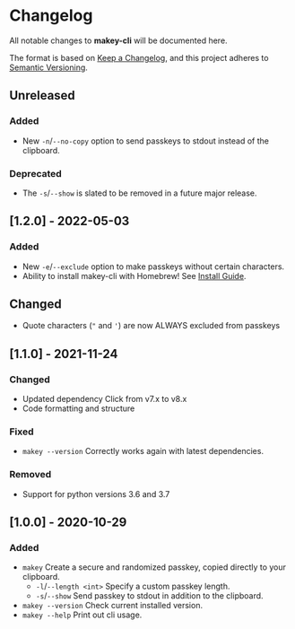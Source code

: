 # Changelog

All notable changes to **makey-cli** will be documented here.

The format is based on
[Keep a Changelog](https://keepachangelog.com/en/1.0.0/ "Keep a Changelog"),
and this project adheres to
[Semantic Versioning](https://semver.org/spec/v2.0.0.html "Semantic Versioning").

## Unreleased

### Added

- New `-n`/`--no-copy` option to send passkeys to stdout instead of the clipboard.

### Deprecated

- The `-s`/`--show` is slated to be removed in a future major release.

## [1.2.0] - 2022-05-03

### Added

- New `-e`/`--exclude` option to make passkeys without certain characters.
- Ability to install makey-cli with Homebrew! See [Install Guide](install.md
  "Install Guide").

## Changed

- Quote characters (`"` and `'`) are now ALWAYS excluded from passkeys

## [1.1.0] - 2021-11-24

### Changed

- Updated dependency Click from v7.x to v8.x
- Code formatting and structure

### Fixed

- `makey --version` Correctly works again with latest dependencies.

### Removed

- Support for python versions 3.6 and 3.7

## [1.0.0] - 2020-10-29

### Added

- `makey` Create a secure and randomized passkey, copied directly to your clipboard.
  - `-l`/`--length <int>` Specify a custom passkey length.
  - `-s`/`--show` Send passkey to stdout in addition to the clipboard.
- `makey --version` Check current installed version.
- `makey --help` Print out cli usage.
